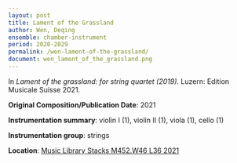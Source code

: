```yaml
---
layout: post
title: Lament of the Grassland
author: Wen, Deqing
ensemble: chamber-instrument
period: 2020-2029
permalink: /wen-lament-of-the-grassland/
document: wen_lament_of_the_grassland.png
---
```


In *Lament of the grassland: for string quartet (2019).* Luzern: Edition Musicale Suisse 2021.

**Original Composition/Publication Date**: 2021

**Instrumentation summary**: violin I (1), violin II (1), viola (1), cello (1)

**Instrumentation group**: strings

**Location**: <a href="https://tufts.primo.exlibrisgroup.com/permalink/01TUN_INST/1kc9gia/alma991018414738903851" target="_blank">Music Library Stacks M452.W46 L36 2021</a>